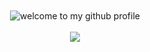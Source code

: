 <div align="center">
	<br>
	<br>
	<img src="https://github.com/user-attachments/assets/bb6dd9c0-c5bf-4a46-a2e0-e4f84a9af816" alt="welcome to my github profile">
	<br>
	<br>
	
<img src="https://github.com/user-attachments/assets/7b15450b-0883-4aac-beb2-f47b8ed06f42">
</div>

